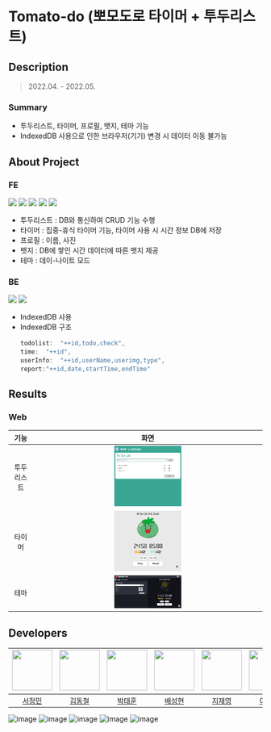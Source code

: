# Tomato-do (뽀모도로 타이머 + 투두리스트)

## Description
> 2022.04. - 2022.05.

### Summary

* 투두리스트, 타이머, 프로필, 뱃지, 테마 기능
* IndexedDB 사용으로 인한 브라우저(기기) 변경 시 데이터 이동 불가능

## About Project

### FE

<img src="https://img.shields.io/badge/Language-HTML-green?style=flat"/> <img src="https://img.shields.io/badge/Language-CSS-green?style=flat"/> <img src="https://img.shields.io/badge/Language-JavaScript-green?style=flat"/> <img src="https://img.shields.io/badge/Platform-Web-blue?style=flat"/> <img src="https://img.shields.io/badge/Platform-Android-blue?style=flat"/>

* 투두리스트 : DB와 통신하여 CRUD 기능 수행
* 타이머 : 집중-휴식 타이머 기능, 타이머 사용 시 시간 정보 DB에 저장
* 프로필 : 이름, 사진
* 뱃지 : DB에 쌓인 시간 데이터에 따른 뱃지 제공
* 테마 : 데이-나이트 모드

### BE

<img src="https://img.shields.io/badge/Language-JavaScript-green?style=flat"/> <img src="https://img.shields.io/badge/DB-IndexedDB-yellow?style=flat"/>

* IndexedDB 사용
* IndexedDB 구조
	```js
	todolist:  "++id,todo,check",
	time:  "++id",
	userInfo:  "++id,userName,userimg,type",
	report:"++id,date,startTime,endTime"
	```


## Results
### Web

|기능|화면|
|:---:|:---:|
|투두리스트|<img src="./img/todolist.png"  width="30%"/>|
|타이머|<img src="./img/timer.png"  width="30%"/>|
|테마|<img src="./img/nightmode.png"  width="30%"/>|


## Developers
<img src="https://avatars.githubusercontent.com/u/102483942?v=4" width="80" height="80">|<img src="https://avatars.githubusercontent.com/u/98958768?v=4" width="80" height="80">|<img src="https://avatars.githubusercontent.com/u/94153997?v=4" width="80" height="80">|<img src="https://avatars.githubusercontent.com/u/59535609?v=4" width="80" height="80">|<img src="https://avatars.githubusercontent.com/u/85178602?v=4" width="80" height="80">|<img src="https://avatars.githubusercontent.com/u/82685793?v=4" width="80" height="80">|
|:---:|:---:|:---:|:---:|:---:|:---:|
|[서정민](https://github.com/HAPPY-JM)|[김동철](https://github.com/GreyFBTT)|[박태훈](https://github.com/ekdh0858)|[배성현](https://github.com/seonghbae)|[지재영](https://github.com/jaeyeong815)|[이수정](https://github.com/tinashome)|


![image](https://user-images.githubusercontent.com/102483942/169540397-71d32a84-e6df-412e-848e-7f9a27689908.png)
![image](https://user-images.githubusercontent.com/102483942/169540482-2d8d8310-f1b5-4afe-bca2-23c82e66dc97.png)
![image](https://user-images.githubusercontent.com/102483942/169540641-5148effa-6bbe-4c2e-8d8f-705e9ebef874.png)
![image](https://user-images.githubusercontent.com/102483942/169540833-42459d37-59cd-42a4-a7af-713b1aef4801.png)
![image](https://user-images.githubusercontent.com/102483942/169540896-da8d0e30-e08c-4f94-bd61-37816cba4519.png)
